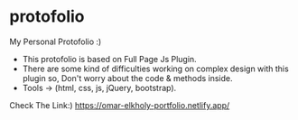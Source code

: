 # protofolio
My Personal Protofolio :)

- This protofolio is based on Full Page Js Plugin.
- There are some kind of difficulties working on complex design with this plugin so, Don't worry about the code & methods inside.
- Tools -> (html, css, js, jQuery, bootstrap).

Check The Link:) https://omar-elkholy-portfolio.netlify.app/
